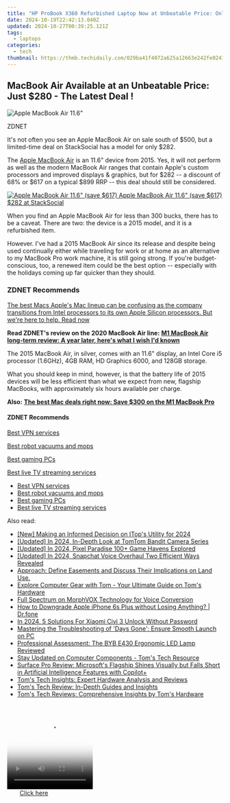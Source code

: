```yaml
---
title: "HP ProBook X360 Refurbished Laptop Now at Unbeatable Price: Only $230 - See Deals on ZDNet"
date: 2024-10-19T22:42:13.040Z
updated: 2024-10-27T00:39:25.121Z
tags:
  - laptops
categories:
  - tech
thumbnail: https://thmb.techidaily.com/029ba41f4072a625a12663e242fe0241f864e3cc7e4fb5de060add9d7faf8df5.jpg
---
```


## MacBook Air Available at an Unbeatable Price: Just $280 - The Latest Deal !

![Apple MacBook Air 11.6"](https://www.zdnet.com/a/img/resize/fe6b07fb516647041ae54e4cea60b38fb8656655/2022/10/21/33d15e0a-2593-4415-9ee1-a4954b346a8a/130.jpg?auto=webp&width=1280)

ZDNET

It's not often you see an Apple MacBook Air on sale south of $500, but a limited-time deal on StackSocial has a model for only $282.

The [Apple MacBook Air](https://stacksocial.com/sales/2015-apple-macbook-air-11-6-core-i5-1-6ghz-4gb-ram-128gb-ssd-mjvm2ll-a??sid=zd-%5F%5FCOM%5FCLICK%5FID%5F%5F-dtp&aid=a-ceempx7z) is an 11.6" device from 2015\. Yes, it will not perform as well as the modern MacBook Air ranges that contain Apple's custom processors and improved displays & graphics, but for $282 -- a discount of 68% or $617 on a typical $899 RRP -- this deal should still be considered. 

[![Apple MacBook Air 11.6" (save $617)](https://www.zdnet.com/a/img/resize/f0cdda933cfcb5760405e73e9589378db2b9d26e/2022/10/21/344c8e74-70bf-44da-8a5c-3705f949485f/131.jpg?auto=webp&fit=crop&height=172.5&width=294) Apple MacBook Air 11.6" (save $617) $282 at StackSocial](https://stacksocial.com/sales/2015-apple-macbook-air-11-6-core-i5-1-6ghz-4gb-ram-128gb-ssd-mjvm2ll-a??sid=zd-%5F%5FCOM%5FCLICK%5FID%5F%5F-dtp&aid=a-ceempx7z)

When you find an Apple MacBook Air for less than 300 bucks, there has to be a caveat. There are two: the device is a 2015 model, and it is a refurbished item. 

However. I've had a 2015 MacBook Air since its release and despite being used continually either while traveling for work or at home as an alternative to my MacBook Pro work machine, it is still going strong. If you're budget-conscious, too, a renewed item could be the best option -- especially with the holidays coming up far quicker than they should. 

### **ZDNET** Recommends

[The best Macs Apple's Mac lineup can be confusing as the company transitions from Intel processors to its own Apple Silicon processors. But we're here to help.  Read now](https://www.zdnet.com/article/best-mac/)

**Read ZDNET's review on the 2020 MacBook Air line:** [**M1 MacBook Air long-term review: A year later, here's what I wish I'd known**](https://www.zdnet.com/article/m1-macbook-air-long-term-review/)

The 2015 MacBook Air, in silver, comes with an 11.6" display, an Intel Core i5 processor (1.6GHz), 4GB RAM, HD Graphics 6000, and 128GB storage. 

What you should keep in mind, however, is that the battery life of 2015 devices will be less efficient than what we expect from new, flagship MacBooks, with approximately six hours available per charge. 

**Also:** [**The best Mac deals right now: Save $300 on the M1 MacBook Pro**](https://www.zdnet.com/article/best-macbook-deals/)

#### **ZDNET** Recommends

[Best VPN services](https://www.zdnet.com/article/best-vpn/ "Best VPN services")

[Best robot vacuums and mops](https://www.zdnet.com/article/best-robot-vacuum-mop/ "Best robot vacuums and mops")

[Best gaming PCs](https://www.zdnet.com/article/best-gaming-pc/ "Best gaming PCs")

[Best live TV streaming services](https://www.zdnet.com/article/best-live-tv-streaming-service/ "Best live TV streaming services")

* [Best VPN services](https://www.zdnet.com/article/best-vpn/ "Best VPN services")
* [Best robot vacuums and mops](https://www.zdnet.com/article/best-robot-vacuum-mop/ "Best robot vacuums and mops")
* [Best gaming PCs](https://www.zdnet.com/article/best-gaming-pc/ "Best gaming PCs")
* [Best live TV streaming services](https://www.zdnet.com/article/best-live-tv-streaming-service/ "Best live TV streaming services")

<ins class="adsbygoogle"
     style="display:block"
     data-ad-format="autorelaxed"
     data-ad-client="ca-pub-7571918770474297"
     data-ad-slot="1223367746"></ins>

<ins class="adsbygoogle"
     style="display:block"
     data-ad-client="ca-pub-7571918770474297"
     data-ad-slot="8358498916"
     data-ad-format="auto"
     data-full-width-responsive="true"></ins>

<span class="atpl-alsoreadstyle">Also read:</span>
<div><ul>
<li><a href="https://screen-mirroring-recording.techidaily.com/new-making-an-informed-decision-on-itops-utility-for-2024/"><u>[New] Making an Informed Decision on ITop's Utility for 2024</u></a></li>
<li><a href="https://fox-cloud.techidaily.com/updated-in-2024-in-depth-look-at-tomtom-bandit-camera-series/"><u>[Updated] In 2024, In-Depth Look at TomTom Bandit Camera Series</u></a></li>
<li><a href="https://youtube-tips.techidaily.com/ed-in-2024-pixel-paradise-100plus-game-havens-explored/"><u>[Updated] In 2024, Pixel Paradise 100+ Game Havens Explored</u></a></li>
<li><a href="https://snapchat-videos.techidaily.com/updated-in-2024-snapchat-voice-overhaul-two-efficient-ways-revealed/"><u>[Updated] In 2024, Snapchat Voice Overhaul Two Efficient Ways Revealed</u></a></li>
<li><a href="https://hardware-reviews.techidaily.com/approach-define-easements-and-discuss-their-implications-on-land-use/"><u>Approach: Define Easements and Discuss Their Implications on Land Use.</u></a></li>
<li><a href="https://hardware-reviews.techidaily.com/explore-computer-gear-with-tom-your-ultimate-guide-on-toms-hardware/"><u>Explore Computer Gear with Tom - Your Ultimate Guide on Tom's Hardware</u></a></li>
<li><a href="https://extra-tips.techidaily.com/full-spectrum-on-morphvox-technology-for-voice-conversion/"><u>Full Spectrum on MorphVOX Technology for Voice Conversion</u></a></li>
<li><a href="https://techidaily.com/how-to-downgrade-apple-iphone-6s-plus-without-losing-anything-drfone-by-drfone-ios-system-repair-ios-system-repair/"><u>How to Downgrade Apple iPhone 6s Plus without Losing Anything? | Dr.fone</u></a></li>
<li><a href="https://unlock-android.techidaily.com/in-2024-5-solutions-for-xiaomi-civi-3-unlock-without-password-by-drfone-android/"><u>In 2024, 5 Solutions For Xiaomi Civi 3 Unlock Without Password</u></a></li>
<li><a href="https://win-solutions.techidaily.com/mastering-the-troubleshooting-of-days-gone-ensure-smooth-launch-on-pc/"><u>Mastering the Troubleshooting of 'Days Gone': Ensure Smooth Launch on PC</u></a></li>
<li><a href="https://buynow-reviews.techidaily.com/professional-assessment-the-byb-e430-ergonomic-led-lamp-reviewed/"><u>Professional Assessment: The BYB E430 Ergonomic LED Lamp Reviewed</u></a></li>
<li><a href="https://hardware-reviews.techidaily.com/stay-updated-on-computer-components-toms-tech-resource/"><u>Stay Updated on Computer Components - Tom's Tech Resource</u></a></li>
<li><a href="https://hardware-reviews.techidaily.com/surface-pro-review-microsofts-flagship-shines-visually-but-falls-short-in-artificial-intelligence-features-with-copilotplus/"><u>Surface Pro Review: Microsoft's Flagship Shines Visually but Falls Short in Artificial Intelligence Features with Copilot+</u></a></li>
<li><a href="https://hardware-reviews.techidaily.com/toms-tech-insights-expert-hardware-analysis-and-reviews/"><u>Tom's Tech Insights: Expert Hardware Analysis and Reviews</u></a></li>
<li><a href="https://hardware-reviews.techidaily.com/toms-tech-review-in-depth-guides-and-insights/"><u>Tom's Tech Review: In-Depth Guides and Insights</u></a></li>
<li><a href="https://hardware-reviews.techidaily.com/toms-tech-reviews-comprehensive-insights-by-toms-hardware/"><u>Tom's Tech Reviews: Comprehensive Insights by Tom's Hardware</u></a></li>
</ul></div>

<!-- affiliate ads begin -->
<span id="1374819">
					<video width="200" height="200" style="cursor:pointer"
           poster="//a.impactradius-go.com/display-clicktoplayimage/1374819.png"
           onclick="if(!this.playClicked){this.play();this.setAttribute('controls',true);this.playClicked=true;}">
	   <source src="//a.impactradius-go.com/display-ad/15852-1374819">
	   <img src="//a.impactradius-go.com/display-clicktoplayimage/1374819.png" style="border: none; height: 100%; width: 100%; object-fit: contain">
	</video>
	<div style="width:125px;text-align:center"><a href="javascript:window.open(decodeURIComponent('https%3A%2F%2Fthefitville.pxf.io%2Fc%2F5597632%2F1374819%2F15852'), '_blank');void(0);">Click here</a></div>
</span>
<img height="0" width="0" src="https://imp.pxf.io/i/5597632/1374819/15852" style="position:absolute;visibility:hidden;" border="0" />
<!-- affiliate ads end -->

